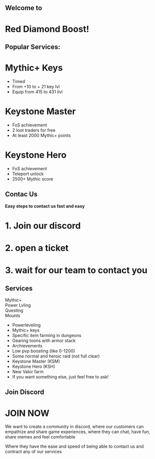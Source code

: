 <script setup>
import Card from '../components/card.vue';
</script>

## Welcome to
# Red Diamond Boost!

## Popular Services:
<div class="flex gap-3">
  <Card>
    <h1>Mythic+ Keys</h1>
    <ul>
      <li>Timed</li>
      <li>From +10 to + 21 key lvl</li>
      <li>Equip from 415 to 431 ilvl</li>
    </ul>
  </Card>
  <Card>
    <h1>Keystone Master</h1>
    <ul>
      <li>FoS achievement</li>
      <li>2 loot traders for free</li>
      <li>At least 2000 Mythic+ points</li>
    </ul>
  </Card>
  <Card>
    <h1>Keystone Hero</h1>
    <ul>
      <li>FoS achievement</li>
      <li>Teleport unlock</li>
      <li>2500+ Mythic score</li>
    </ul>
  </Card>
</div>

## Contac Us

**Easy steps to contact us fast and easy**
<div class="container">
    <h1>1. Join our discord</h1>
</div>
<div class="container">
    <h1>2. open a ticket</h1>
</div>
<div class="container">
    <h1>3. wait for our team to contact you</h1>
</div>

## Services
<div class="container">
Mythic+
</div>
<div class="container">
Power Lvling
</div>
<div class="container">
Questing
</div>
<div class="container">
Mounts
</div>

- Powerleveling
- Mythic+ keys
- Specific item farming in dungeons
- Gearing toons with armor stack
- Archievements
- Low pvp boosting (like 0-1200)
- Some normal and heroic raid (not full clear)
- Keystone Master (KSM)
- Keystone Hero (KSH)
- New Valor farm
- If you want something else, just feel free to ask!

## Join Discord
<div>
<h1>JOIN NOW</h1>

We want to create a community in discord, where our customers can empathize and share game experiences, where they can chat, have fun, share memes and feel comfortable

Where they have the ease and speed of being able to contact us and contract any of our services
</div>
